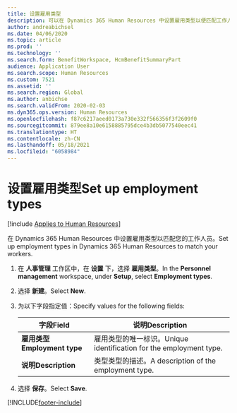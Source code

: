 ```yaml
---
title: 设置雇用类型
description: 可以在 Dynamics 365 Human Resources 中设置雇用类型以便匹配工作人员。
author: andreabichsel
ms.date: 04/06/2020
ms.topic: article
ms.prod: ''
ms.technology: ''
ms.search.form: BenefitWorkspace, HcmBenefitSummaryPart
audience: Application User
ms.search.scope: Human Resources
ms.custom: 7521
ms.assetid: ''
ms.search.region: Global
ms.author: anbichse
ms.search.validFrom: 2020-02-03
ms.dyn365.ops.version: Human Resources
ms.openlocfilehash: f87c6217aeed0173a730e332f566356f3f2609f0
ms.sourcegitcommit: 879ee8a10e6158885795dce4b3db5077540eec41
ms.translationtype: HT
ms.contentlocale: zh-CN
ms.lasthandoff: 05/18/2021
ms.locfileid: "6058984"
---
```

# <a name="set-up-employment-types"></a><span data-ttu-id="4fdf7-103">设置雇用类型</span><span class="sxs-lookup"><span data-stu-id="4fdf7-103">Set up employment types</span></span>

[!include [Applies to Human Resources](../includes/applies-to-hr.md)]

<span data-ttu-id="4fdf7-104">在 Dynamics 365 Human Resources 中设置雇用类型以匹配您的工作人员。</span><span class="sxs-lookup"><span data-stu-id="4fdf7-104">Set up employment types in Dynamics 365 Human Resources to match your workers.</span></span>

1. <span data-ttu-id="4fdf7-105">在 **人事管理** 工作区中，在 **设置** 下，选择 **雇用类型**。</span><span class="sxs-lookup"><span data-stu-id="4fdf7-105">In the **Personnel management** workspace, under **Setup**, select **Employment types**.</span></span>

2. <span data-ttu-id="4fdf7-106">选择 **新建**。</span><span class="sxs-lookup"><span data-stu-id="4fdf7-106">Select **New**.</span></span>

3. <span data-ttu-id="4fdf7-107">为以下字段指定值：</span><span class="sxs-lookup"><span data-stu-id="4fdf7-107">Specify values for the following fields:</span></span>

   | <span data-ttu-id="4fdf7-108">字段</span><span class="sxs-lookup"><span data-stu-id="4fdf7-108">Field</span></span> | <span data-ttu-id="4fdf7-109">说明</span><span class="sxs-lookup"><span data-stu-id="4fdf7-109">Description</span></span> |
   | --- | --- |
   | <span data-ttu-id="4fdf7-110">**雇用类型**</span><span class="sxs-lookup"><span data-stu-id="4fdf7-110">**Employment type**</span></span> | <span data-ttu-id="4fdf7-111">雇用类型的唯一标识。</span><span class="sxs-lookup"><span data-stu-id="4fdf7-111">Unique identification for the employment type.</span></span> |
   | <span data-ttu-id="4fdf7-112">**说明**</span><span class="sxs-lookup"><span data-stu-id="4fdf7-112">**Description**</span></span> | <span data-ttu-id="4fdf7-113">类型类型的描述。</span><span class="sxs-lookup"><span data-stu-id="4fdf7-113">A description of the employment type.</span></span> |

4. <span data-ttu-id="4fdf7-114">选择 **保存**。</span><span class="sxs-lookup"><span data-stu-id="4fdf7-114">Select **Save**.</span></span> 


[!INCLUDE[footer-include](../includes/footer-banner.md)]